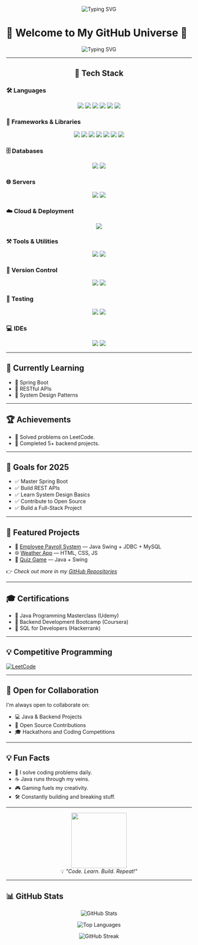 <!-- 🚀 Enhanced Banner -->
<p align="center">
  <img src="https://readme-typing-svg.demolab.com?font=Fira+Code&size=32&duration=4000&pause=1000&color=00F7FF&center=true&vCenter=true&width=900&height=70&lines=Hi%2C+I'm+Akash+Kumar+🚀;Java+Developer+%7C+Backend+Enthusiast;Spring+Boot+Explorer+%7C+React+Learner;Building+Scalable+Solutions+%26+Growing+Daily!" alt="Typing SVG" />
</p>

# 🌌 Welcome to My GitHub Universe 🌠

<p align="center">
  <img src="https://readme-typing-svg.demolab.com?font=Fira+Code&size=30&duration=4000&pause=1000&color=39FF14&center=true&vCenter=true&width=800&height=60&lines=Building+cool+stuff...;Always+learning+%26+improving!" alt="Typing SVG" />
</p>

---

<!-- 🚀 Tech Stack -->

<h2 align="center">🚀 Tech Stack</h2>

### 🛠️ Languages
<p align="center">
  <img src="https://img.shields.io/badge/Java-007396?style=for-the-badge&logo=openjdk&logoColor=white"/>
  <img src="https://img.shields.io/badge/Python-3776AB?style=for-the-badge&logo=python&logoColor=white"/>
  <img src="https://img.shields.io/badge/JavaScript-F7DF1E?style=for-the-badge&logo=javascript&logoColor=black"/>
  <img src="https://img.shields.io/badge/SQL-4479A1?style=for-the-badge&logo=mysql&logoColor=white"/>
  <img src="https://img.shields.io/badge/HTML5-E44D26?style=for-the-badge&logo=html5&logoColor=white"/>
  <img src="https://img.shields.io/badge/CSS3-1572B6?style=for-the-badge&logo=css3&logoColor=white"/>
</p>

### 🧩 Frameworks & Libraries
<p align="center">
  <img src="https://img.shields.io/badge/Spring Boot-6DB33F?style=for-the-badge&logo=spring-boot&logoColor=white"/>
  <img src="https://img.shields.io/badge/React-20232A?style=for-the-badge&logo=react&logoColor=61DAFB"/>
  <img src="https://img.shields.io/badge/Swing-0081CB?style=for-the-badge&logo=java&logoColor=white"/>
  <img src="https://img.shields.io/badge/Bootstrap-7952B3?style=for-the-badge&logo=bootstrap&logoColor=white"/>
  <img src="https://img.shields.io/badge/JDBC-E76F00?style=for-the-badge&logo=oracle&logoColor=white"/>
  <img src="https://img.shields.io/badge/Hibernate-59666C?style=for-the-badge&logo=hibernate&logoColor=white"/>
  <img src="https://img.shields.io/badge/Lombok-E9573F?style=for-the-badge&logo=lombok&logoColor=white"/>
</p>

### 🗄️ Databases
<p align="center">
  <img src="https://img.shields.io/badge/MySQL-005C84?style=for-the-badge&logo=mysql&logoColor=white"/>
  <img src="https://img.shields.io/badge/MongoDB-4DB33D?style=for-the-badge&logo=mongodb&logoColor=white"/>
</p>

### 🌐 Servers
<p align="center">
  <img src="https://img.shields.io/badge/Apache Tomcat-F8DC75?style=for-the-badge&logo=apachetomcat&logoColor=black"/>
  <img src="https://img.shields.io/badge/Node.js-339933?style=for-the-badge&logo=nodedotjs&logoColor=white"/>
</p>

### ☁️ Cloud & Deployment
<p align="center">
  <img src="https://img.shields.io/badge/AWS-232F3E?style=for-the-badge&logo=amazon-aws&logoColor=white"/>
</p>

### ⚒️ Tools & Utilities
<p align="center">
  <img src="https://img.shields.io/badge/Postman-FF6C37?style=for-the-badge&logo=postman&logoColor=white"/>
  <img src="https://img.shields.io/badge/Maven-C71A36?style=for-the-badge&logo=apachemaven&logoColor=white"/>
</p>

### 🔄 Version Control
<p align="center">
  <img src="https://img.shields.io/badge/Git-F05032?style=for-the-badge&logo=git&logoColor=white"/>
  <img src="https://img.shields.io/badge/GitHub-181717?style=for-the-badge&logo=github&logoColor=white"/>
</p>

### 🧪 Testing
<p align="center">
  <img src="https://img.shields.io/badge/JUnit 4-25A162?style=for-the-badge&logo=java&logoColor=white"/>
  <img src="https://img.shields.io/badge/JUnit 5-6DB33F?style=for-the-badge&logo=java&logoColor=white"/>
</p>

### 💻 IDEs
<p align="center">
  <img src="https://img.shields.io/badge/VS Code-007ACC?style=for-the-badge&logo=visual-studio-code&logoColor=white"/>
  <img src="https://img.shields.io/badge/IntelliJ IDEA-000000?style=for-the-badge&logo=intellij-idea&logoColor=white"/>
</p>





---

## 🚀 Currently Learning
- 🌱 Spring Boot
- 🌱 RESTful APIs
- 🌱 System Design Patterns

---

## 🏆 Achievements
- 🥇 Solved problems on LeetCode.
- 🚀 Completed 5+ backend projects.

---

## 🎯 Goals for 2025
- ✅ Master Spring Boot
- ✅ Build REST APIs
- ✅ Learn System Design Basics
- ✅ Contribute to Open Source
- ✅ Build a Full-Stack Project

---

## 📌 Featured Projects
- 🎯 [Employee Payroll System](https://github.com/akash00032/employee-payroll) — Java Swing + JDBC + MySQL
- 🌐 [Weather App](https://github.com/akash00032/weather-app) — HTML, CSS, JS
- 🧠 [Quiz Game](https://github.com/akash00032/quiz-game) — Java + Swing

👉 *Check out more in my [GitHub Repositories](https://github.com/akash00032?tab=repositories)*

---

## 🎓 Certifications
- 🏅 Java Programming Masterclass (Udemy)
- 🏅 Backend Development Bootcamp (Coursera)
- 🏅 SQL for Developers (Hackerrank)

---

## 💡 Competitive Programming
[![LeetCode](https://img.shields.io/badge/LeetCode-FFA116?style=for-the-badge&logo=leetcode&logoColor=black)](https://leetcode.com/akkumar1998/)

---

## 🤝 Open for Collaboration
I'm always open to collaborate on:
- 💻 Java & Backend Projects
- 🚀 Open Source Contributions
- 🎓 Hackathons and Coding Competitions

---

## 💡 Fun Facts
- 🧠 I solve coding problems daily.
- ☕ Java runs through my veins.
- 🎮 Gaming fuels my creativity.
- 🛠️ Constantly building and breaking stuff.

---

<p align="center">
  <img src="https://media.giphy.com/media/13HgwGsXF0aiGY/giphy.gif" width="150" /><br>
  💡 <i>"Code. Learn. Build. Repeat!"</i>
</p>

---


## 📊 GitHub Stats
<p align="center">
  <img src="https://github-readme-stats.vercel.app/api?username=akash00032&show_icons=true&theme=github_dark&locale=en" alt="GitHub Stats" />
</p>
<p align="center">
  <img src="https://github-readme-stats.vercel.app/api/top-langs?username=akash00032&show_icons=true&layout=compact&theme=github_dark" alt="Top Languages" />
</p>
<p align="center">
  <img src="https://github-readme-streak-stats.herokuapp.com/?user=akash00032&theme=github-dark-blue" alt="GitHub Streak" />
</p>

